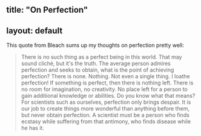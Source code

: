 title: "On Perfection"
---
layout: default
---

This quote from Bleach sums up my thoughts on perfection pretty well:

> There is no such thing as a perfect being in this world. That may sound
cliché, but it's the truth. The average person admires perfection and seeks
to obtain, what is the point of achieving perfection? There is none.
Nothing. Not even a single thing. I loathe perfection! If something is
perfect, then there is nothing left. There is no room for imagination, no
creativity. No place left for a person to gain additional knowledge or
abilities. Do you know what that means? For scientists such as ourselves,
perfection only brings despair. It is our job to create things more wonderful
than anything before them, but never obtain perfection. A scientist must be a
person who finds ecstasy while suffering from that antimony, who finds disease
while he has it.
